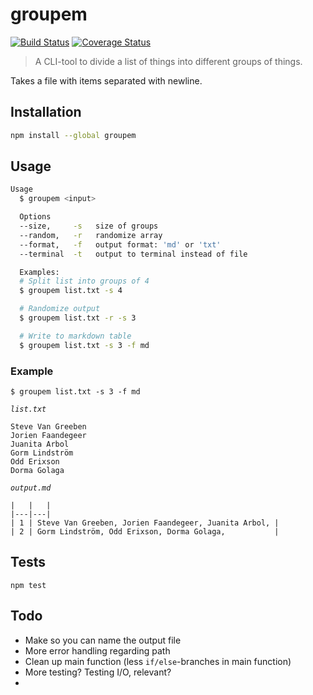 # groupem
[![Build Status](https://travis-ci.org/jesperorb/groupem.svg?branch=master)](https://travis-ci.org/jesperorb/groupem) [![Coverage Status](https://coveralls.io/repos/github/jesperorb/groupem/badge.svg?branch=master)](https://coveralls.io/github/jesperorb/groupem?branch=master)


>A CLI-tool to divide a list of things into different groups of things. 

Takes a file with items separated with newline.

## Installation

```bash
npm install --global groupem
```

## Usage

```bash
Usage
  $ groupem <input>

  Options
  --size,     -s   size of groups
  --random,   -r   randomize array
  --format,   -f   output format: 'md' or 'txt'
  --terminal  -t   output to terminal instead of file

  Examples:
  # Split list into groups of 4
  $ groupem list.txt -s 4

  # Randomize output
  $ groupem list.txt -r -s 3

  # Write to markdown table
  $ groupem list.txt -s 3 -f md
```

### Example

```
$ groupem list.txt -s 3 -f md
```

_`list.txt`_
```
Steve Van Greeben
Jorien Faandegeer
Juanita Arbol
Gorm Lindström
Odd Erixson
Dorma Golaga
```

_`output.md`_
```
|   |   |
|---|---|
| 1 | Steve Van Greeben, Jorien Faandegeer, Juanita Arbol, |
| 2 | Gorm Lindström, Odd Erixson, Dorma Golaga,           |
```

## Tests

```
npm test
```

## Todo

* Make so you can name the output file
* More error handling regarding path
* Clean up main function (less `if/else`-branches in main function)
* More testing? Testing I/O, relevant?
* 